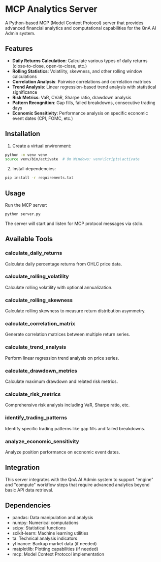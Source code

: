 # MCP Analytics Server

A Python-based MCP (Model Context Protocol) server that provides advanced financial analytics and computational capabilities for the QnA AI Admin system.

## Features

- **Daily Returns Calculation**: Calculate various types of daily returns (close-to-close, open-to-close, etc.)
- **Rolling Statistics**: Volatility, skewness, and other rolling window calculations
- **Correlation Analysis**: Pairwise correlations and correlation matrices
- **Trend Analysis**: Linear regression-based trend analysis with statistical significance
- **Risk Metrics**: VaR, CVaR, Sharpe ratio, drawdown analysis
- **Pattern Recognition**: Gap fills, failed breakdowns, consecutive trading days
- **Economic Sensitivity**: Performance analysis on specific economic event dates (CPI, FOMC, etc.)

## Installation

1. Create a virtual environment:
```bash
python -m venv venv
source venv/bin/activate  # On Windows: venv\Scripts\activate
```

2. Install dependencies:
```bash
pip install -r requirements.txt
```

## Usage

Run the MCP server:
```bash
python server.py
```

The server will start and listen for MCP protocol messages via stdio.

## Available Tools

### calculate_daily_returns
Calculate daily percentage returns from OHLC price data.

### calculate_rolling_volatility  
Calculate rolling volatility with optional annualization.

### calculate_rolling_skewness
Calculate rolling skewness to measure return distribution asymmetry.

### calculate_correlation_matrix
Generate correlation matrices between multiple return series.

### calculate_trend_analysis
Perform linear regression trend analysis on price series.

### calculate_drawdown_metrics
Calculate maximum drawdown and related risk metrics.

### calculate_risk_metrics
Comprehensive risk analysis including VaR, Sharpe ratio, etc.

### identify_trading_patterns
Identify specific trading patterns like gap fills and failed breakdowns.

### analyze_economic_sensitivity
Analyze position performance on economic event dates.

## Integration

This server integrates with the QnA AI Admin system to support "engine" and "compute" workflow steps that require advanced analytics beyond basic API data retrieval.

## Dependencies

- pandas: Data manipulation and analysis
- numpy: Numerical computations
- scipy: Statistical functions
- scikit-learn: Machine learning utilities
- ta: Technical analysis indicators
- yfinance: Backup market data (if needed)
- matplotlib: Plotting capabilities (if needed)
- mcp: Model Context Protocol implementation